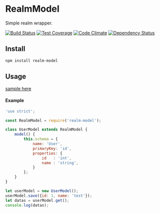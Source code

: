 # RealmModel
Simple realm wrapper.

[![Build Status](https://travis-ci.org/shuto-S/realm-model.svg?branch=master)](https://travis-ci.org/shuto-S/realm-model)
[![Test Coverage](https://codeclimate.com/github/shuto-S/realm-model/badges/coverage.svg)](https://codeclimate.com/github/shuto-S/realm-model/coverage)
[![Code Climate](https://codeclimate.com/github/shuto-S/realm-model/badges/gpa.svg)](https://codeclimate.com/github/shuto-S/realm-model)
[![Dependency Status](https://gemnasium.com/badges/github.com/shuto-S/realm-model.svg)](https://gemnasium.com/github.com/shuto-S/realm-model)


## Install
```bash
npm install realm-model
```

## Usage
[sample here](./sample)

#### Example 
```js
'use strict';

const RealmModel = require('realm-model');

class UserModel extends RealmModel {
    model() {
        this.schema = {
            name: 'User',
            primaryKey: 'id',
            properties: {
                id   : 'int',
                name : 'string',
            }
        };
    }
}

let userModel = new UserModel();
userModel.save({id: 1, name: 'test'});
let datas = userModel.get();
console.log(datas);
```
